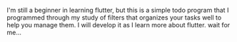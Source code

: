 I'm still a beginner in learning flutter, but this is a simple todo program that I programmed through my study of filters that organizes your tasks well to help you manage them.
I will develop it as I learn more about flutter.
wait for me...
